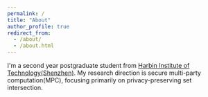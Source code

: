 ```yaml
---
permalink: /
title: "About"
author_profile: true
redirect_from: 
  - /about/
  - /about.html
---
```


I'm a second year postgraduate student from [Harbin Institute of Technology(Shenzhen)](https://www.hitsz.edu.cn/index.html). My research direction is secure multi-party computation(MPC), focusing primarily on privacy-preserving set intersection.
